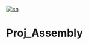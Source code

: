 [![en](https://img.shields.io/badge/lang-en-red.svg)](https://github.com/rodrigosruy/Proj_Assembly/blob/main/README-EN.md)
# Proj_Assembly
